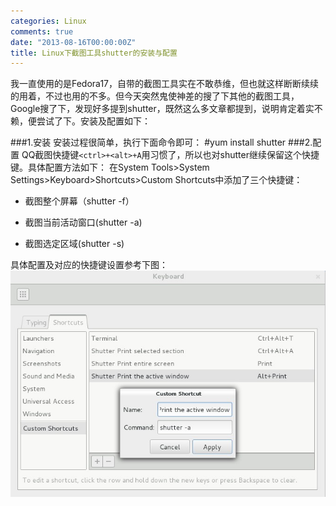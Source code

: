 ```yaml
---
categories: Linux
comments: true
date: "2013-08-16T00:00:00Z"
title: Linux下截图工具shutter的安装与配置
---
```

我一直使用的是Fedora17，自带的截图工具实在不敢恭维，但也就这样断断续续的用着，不过也用的不多。但今天突然鬼使神差的搜了下其他的截图工具，Google搜了下，发现好多提到shutter，既然这么多文章都提到，说明肯定着实不赖，便尝试了下。安装及配置如下：

###1.安装
安装过程很简单，执行下面命令即可：
	#yum install shutter
###2.配置
QQ截图快捷键`<ctrl>+<alt>+A`用习惯了，所以也对shutter继续保留这个快捷键。具体配置方法如下：
在System Tools>System Settings>Keyboard>Shortcuts>Custom Shortcuts中添加了三个快捷键：

- 截图整个屏幕（shutter -f）

- 截图当前活动窗口(shutter -a)

- 截图选定区域(shutter -s)
	
具体配置及对应的快捷键设置参考下图：
![](/images/shutter-config.jpg)
